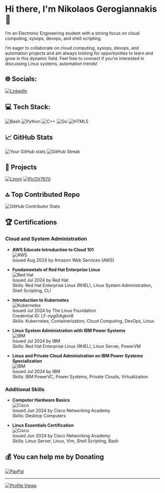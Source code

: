 # Hi there, I'm Nikolaos Gerogiannakis 👋

I’m an Electronic Engineering student with a strong focus on cloud computing, sysops, devops, and shell scripting.

I’m eager to collaborate on cloud computing, sysops, devops, and automation projects and am always looking for opportunities to learn and grow in this dynamic field. Feel free to connect if you’re interested in discussing Linux systems, automation trends!

## 🌐 Socials:
[![LinkedIn](https://img.shields.io/badge/LinkedIn-0077B5?style=for-the-badge&logo=linkedin&logoColor=white)](https://linkedin.com/in/nikolaos-gerogiannakis)

## 💻 Tech Stack:
![Bash](https://img.shields.io/badge/bash-121011.svg?style=flat&logo=gnu-bash&logoColor=white)
![Python](https://img.shields.io/badge/python-3670A0?style=flat&logo=python&logoColor=ffdd54)
![C++](https://img.shields.io/badge/c++-00599C.svg?style=flat&logo=c%2B%2B&logoColor=white)
![Go](https://img.shields.io/badge/go-00ADD8.svg?style=flat&logo=go&logoColor=white)
![HTML5](https://img.shields.io/badge/html5-E34F26.svg?style=flat&logo=html5&logoColor=white)

## 📈 GitHub Stats
![Your GitHub stats](https://github-readme-stats.vercel.app/api?username=GEROGIANNIS&theme=dark&show_icons=true&include_all_commits=true&rank_icon=github)
![GitHub Streak](https://github-readme-streak-stats.herokuapp.com/?user=GEROGIANNIS&theme=dark&hide_border=false)

## 💼 Projects
[![Limoji](https://github-readme-stats.vercel.app/api/pin/?username=GEROGIANNIS&theme=dark&repo=Limoji)](https://github.com/GEROGIANNIS/Limoji)
[![PicOV7670](https://github-readme-stats.vercel.app/api/pin/?username=GEROGIANNIS&theme=dark&repo=PicOV7670)](https://github.com/GEROGIANNIS/PicOV7670)

## 🔝 Top Contributed Repo
![GitHub Contributor Stats](https://github-contributor-stats.vercel.app/api?username=GEROGIANNIS&limit=5&theme=dark&combine_all_yearly_contributions=true)

## 🏆 Certifications
### Cloud and System Administration
- **AWS Educate Introduction to Cloud 101**  
  ![AWS](https://img.shields.io/badge/AWS-232F3E?style=flat&logo=amazon-aws&logoColor=white)  
  Issued Aug 2024 by Amazon Web Services (AWS)

- **Fundamentals of Red Hat Enterprise Linux**  
  ![Red Hat](https://img.shields.io/badge/Red%20Hat-EE0000?style=flat&logo=red-hat&logoColor=white)  
  Issued Jul 2024 by Red Hat  
  Skills: Red Hat Enterprise Linux (RHEL), Linux System Administration, Shell Scripting, CLI

- **Introduction to Kubernetes**  
  ![Kubernetes](https://img.shields.io/badge/Kubernetes-326CE5?style=flat&logo=kubernetes&logoColor=white)  
  Issued Jul 2024 by The Linux Foundation  
  Credential ID: LF-nyg0i4gkm8  
  Skills: Kubernetes, Containerization, Cloud Computing, DevOps, Linux

- **Linux System Administration with IBM Power Systems**  
  ![IBM](https://img.shields.io/badge/IBM-052FAD?style=flat&logo=ibm&logoColor=white)  
  Issued Jul 2024 by IBM  
  Skills: Red Hat Enterprise Linux (RHEL), Linux Server, PowerVM

- **Linux and Private Cloud Administration on IBM Power Systems Specialization**  
  ![IBM](https://img.shields.io/badge/IBM-052FAD?style=flat&logo=ibm&logoColor=white)  
  Issued Jul 2024 by IBM  
  Skills: IBM PowerVC, Power Systems, Private Clouds, Virtualization

### Additional Skills
- **Computer Hardware Basics**  
  ![Cisco](https://img.shields.io/badge/Cisco-1BA0D7?style=flat&logo=cisco&logoColor=white)  
  Issued Jun 2024 by Cisco Networking Academy  
  Skills: Desktop Computers

- **Linux Essentials Certification**  
  ![Cisco](https://img.shields.io/badge/Cisco-1BA0D7?style=flat&logo=cisco&logoColor=white)  
  Issued Jun 2024 by Cisco Networking Academy  
  Skills: Linux Server, Linux, Vim, Shell Scripting, Bash

## 💰 You can help me by Donating
[![PayPal](https://img.shields.io/badge/PayPal-00457C?style=for-the-badge&logo=paypal&logoColor=white)](https://paypal.me/nikosgerogiannakes)

---
[![Profile Views](https://visitcount.itsvg.in/api?id=Gerogiannis&icon=0&color=0)](https://visitcount.itsvg.in)

<!-- Proudly created with GPRM ( https://gprm.itsvg.in ) -->
